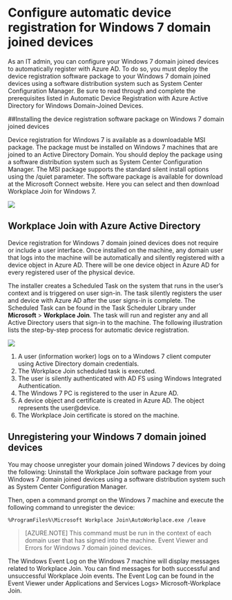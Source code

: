 <properties
	pageTitle="# Configure automatic device registration for Windows 7 domain joined devices| Windows Azure"
	description="Steps to configure your Windows 7 domain joined devices to automatically register with Azure AD. and steps to deploy the device registration software package to your Windows 7 domain joined devices using a software distribution system such as System Center Configuration Manager."
	services="active-directory"
	documentationCenter=""
	authors="femila"
	manager="stevenpo"
	editor=""/>

<tags
	ms.service="active-directory"
	ms.date="08/02/2015"
	wacn.date=""/>

# Configure automatic device registration for Windows 7 domain joined devices

As an IT admin, you can configure your Windows 7 domain joined devices to automatically register with Azure AD. To do so, you must deploy the device registration software package to your Windows 7 domain joined devices using a software distribution system such as System Center Configuration Manager. Be sure to read through and complete the prerequisites listed in Automatic Device Registration with Azure Active Directory for Windows Domain-Joined Devices.

##Installing the device registration software package on Windows 7 domain joined devices

Device registration for Windows 7 is available as a downloadable MSI package. The package must be installed on Windows 7 machines that are joined to an Active Directory Domain. You should deploy the package using a software distribution system such as System Center Configuration Manager. The MSI package supports the standard silent install options using the /quiet parameter.
The software package is available for download at the Microsoft Connect website. Here you can select and then download Workplace Join for Windows 7.

![](./media/active-directory-conditional-access/device-registration-process-windows7.gif)

## Workplace Join with Azure Active Directory
Device registration for Windows 7 domain joined devices does not require or include a user interface. Once installed on the machine, any domain user that logs into the machine will be automatically and silently registered with a device object in Azure AD. There will be one device object in Azure AD for every registered user of the physical device.

The installer creates a Scheduled Task on the system that runs in the user’s context and is triggered on user sign-in. The task silently registers the user and device with Azure AD after the user signs-in is complete. 
The Scheduled Task can be found in the Task Scheduler Library under **Microsoft** > **Workplace Join**.
The task will run and register any and all Active Directory users that sign-in to the machine.
The following illustration lists the step-by-step process for automatic device registration.

![](./media/active-directory-conditional-access/automatic-device-registration-windows7.png)

1. A user (information worker) logs on to a Windows 7 client computer using Active Directory domain credentials.
1. The Workplace Join scheduled task is executed.
1. The user is silently authenticated with AD FS using Windows Integrated Authentication.
1. The Windows 7 PC is registered to the user in Azure AD.
1. A device object and certificate is created in Azure AD. The object represents the user@device.
1. The Workplace Join certificate is stored on the machine.

## Unregistering your Windows 7 domain joined devices

You may choose unregister your domain joined Windows 7 devices by doing the following:
Uninstall the Workplace Join software package from your Windows 7 domain joined devices using a software distribution system such as System Center Configuration Manager.

Then, open a command prompt on the Windows 7 machine and execute the following command to unregister the device:
    
    %ProgramFiles%\Microsoft Workplace Join\AutoWorkplace.exe /leave

>[AZURE.NOTE]
>This command must be run in the context of each domain user that has signed into the machine.
Event Viewer and Errors for Windows 7 domain joined devices.

The Windows Event Log on the Windows 7 machine will display messages related to Workplace Join. You can find messages for both successful and unsuccessful Workplace Join events. The Event Log can be found in the Event Viewer under Applications and Services Logs> Microsoft-Workplace Join.